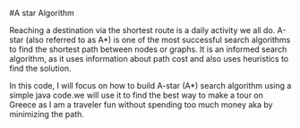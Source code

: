 #A star Algorithm


Reaching a destination via the shortest route is a daily activity we all do. A-star (also referred to as A*) is one of the most successful search algorithms to find the shortest path between nodes or graphs. It is an informed search algorithm, as it uses information about path cost and also uses heuristics to find the solution.

In this code, I will focus on how to build A-star (A*) search algorithm using a simple java code.we will use it to find the best way to make a tour on Greece as I am a traveler fun without spending too much money aka by minimizing the path.
